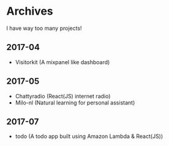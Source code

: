 # Archives
I have way too many projects!

## 2017-04
- Visitorkit (A mixpanel like dashboard)

## 2017-05
- Chattyradio (React(JS) internet radio)
- Milo-nl (Natural learning for personal assistant)

## 2017-07
- todo (A todo app built using Amazon Lambda & React(JS))

